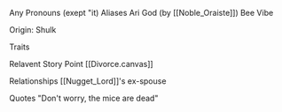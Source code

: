 Any Pronouns (exept "it)
Aliases
 Ari
 God (by [[Noble_Oraiste]])
 Bee
 Vibe

Origin: Shulk

Traits

Relavent Story Point
 [[Divorce.canvas]]

Relationships
 [[Nugget_Lord]]'s ex-spouse

Quotes
 "Don't worry, the mice are dead"

